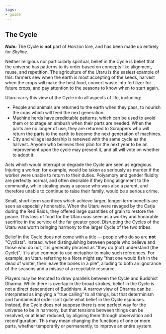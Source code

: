 ```yaml
---
tags:
- guide
---
```


## The Cycle

**_Note:_** The Cycle is **not** part of _Horizon_ lore, and has been made up entirely for _Skyline_.

Neither religious nor particularly spiritual, belief in the Cycle is belief that the universe has patterns to its order based on concepts like alignment, reuse, and repetition.
The agriculture of the Utaru is the easiest example of this: farmers sew when the earth is most accepting of the seeds, harvest when the crops will make the best food, convert waste into fertilizer for future crops, and pay attention to the seasons to know when to start again.

Utaru carry this view of the Cycle into all aspects of life, including:

* People and animals are returned to the earth when they pass, to nourish the cops which will feed the next generation.
* Machine herds have predictable patterns, which can be used to avoid them or to stage an ambush when their parts are needed.
  When the parts are no longer of use, they are returned to Scrappers who will return the parts to the earth to become the next generation of machines.
* City and village leadership is renewed with the same cycle as the harvest.
  Anyone who believes their plan for the next year to be an improvement upon the cycle may present it, and all will vote on whether to adopt it.

Acts which would interrupt or degrade the Cycle are seen as egregious.
Injuring a worker, for example, would be taken as seriously as murder if the worker were unable to return to their duties.
Polyamory and gender fluidity are perfectly normal, and often desirable if they bring alignment to the community, while stealing away a spouse who was also a parent, and therefore unable to continue to raise their family, would be a serious crime.

Small, short-term sacrifices which achieve larger, longer-term benefits are seen as especially honorable.
When the Utaru were ravaged by the Carja during the Red Raids, they offered large quantities of grain to restore the peace.
This loss of food for the Utaru was seen as a worthy and honorable sacrifice in the service of the far greater good.
Disrupting the Cycles of the Utaru was worth bringing harmony to the larger Cycle of the two tribes.

Belief in the Cycle does not come with a title — people who do so are **not** "Cyclists".
Instead, when distinguishing between people who believe and those who do not, it is generally phrased as "they do (not) understand (the Cycle)".
It is also common to use metaphor to make such references.
For example, an Utaru referring to a Nora might say "that one would fish in the dead of winter, then leave the bones in a pile", alluding to both an ignorance of the seasons and a misuse of a recyclable resource.

Players may be tempted to draw parallels between the Cycle and Buddhist Dharma.
While there is overlap in the broad strokes, belief in the Cycle is not a direct descendent of Buddhism.
A narrow view of Dharma can be interpreted as implying a "true calling" to all things, but that determinism and fundamental order isn't quite what belief in the Cycle espouses.
Instead, the Cycle does not suppose there is one perfect way for the universe to be in harmony, but that tensions between things can be resolved, or at least reduced, by aligning them through observation and reconfiguration.
This may mean changing the functions of one or more parts, whether temporarily or permanently, to improve an entire system.
